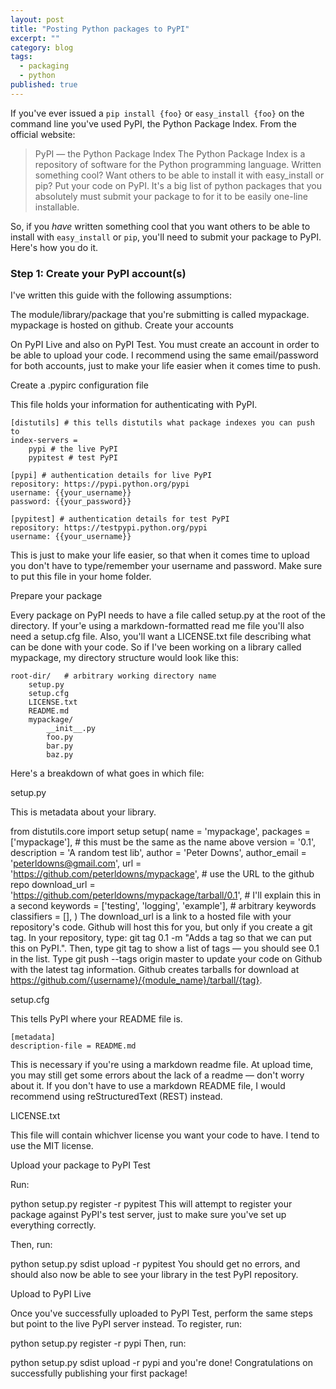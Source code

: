 ```yaml
---
layout: post
title: "Posting Python packages to PyPI"
excerpt: ""
category: blog
tags:
  - packaging
  - python
published: true
---
```


If you've ever issued a `pip install {foo}` or `easy_install {foo}` on the command line you've used PyPI, the Python Package Index. From the official website:

> PyPI — the Python Package Index
> The Python Package Index is a repository of software for the Python programming language.
> Written something cool? Want others to be able to install it with easy_install or pip? Put your code on PyPI. It's a big list of python packages that you absolutely must submit your package to for it to be easily one-line installable.

So, if you *have* written something cool that you want others to be able to install with `easy_install` or `pip`, you'll need to submit your package to PyPI. Here's how you do it.

### Step 1: Create your PyPI account(s)

I've written this guide with the following assumptions:

The module/library/package that you're submitting is called mypackage.
mypackage is hosted on github.
Create your accounts

On PyPI Live and also on PyPI Test. You must create an account in order to be able to upload your code. I recommend using the same email/password for both accounts, just to make your life easier when it comes time to push.

Create a .pypirc configuration file

This file holds your information for authenticating with PyPI.

    [distutils] # this tells distutils what package indexes you can push to
    index-servers =
        pypi # the live PyPI
        pypitest # test PyPI

    [pypi] # authentication details for live PyPI
    repository: https://pypi.python.org/pypi
    username: {{your_username}}
    password: {{your_password}}

    [pypitest] # authentication details for test PyPI
    repository: https://testpypi.python.org/pypi
    username: {{your_username}}
This is just to make your life easier, so that when it comes time to upload you don't have to type/remember your username and password. Make sure to put this file in your home folder.

Prepare your package

Every package on PyPI needs to have a file called setup.py at the root of the directory. If your'e using a markdown-formatted read me file you'll also need a setup.cfg file. Also, you'll want a LICENSE.txt file describing what can be done with your code. So if I've been working on a library called mypackage, my directory structure would look like this:

    root-dir/   # arbitrary working directory name
        setup.py
        setup.cfg
        LICENSE.txt
        README.md
        mypackage/
            __init__.py
            foo.py
            bar.py
            baz.py
Here's a breakdown of what goes in which file:

setup.py

This is metadata about your library.

from distutils.core import setup
setup(
  name = 'mypackage',
  packages = ['mypackage'], # this must be the same as the name above
  version = '0.1',
  description = 'A random test lib',
  author = 'Peter Downs',
  author_email = 'peterldowns@gmail.com',
  url = 'https://github.com/peterldowns/mypackage', # use the URL to the github repo
  download_url = 'https://github.com/peterldowns/mypackage/tarball/0.1', # I'll explain this in a second
  keywords = ['testing', 'logging', 'example'], # arbitrary keywords
  classifiers = [],
)
The download_url is a link to a hosted file with your repository's code. Github will host this for you, but only if you create a git tag. In your repository, type: git tag 0.1 -m "Adds a tag so that we can put this on PyPI.". Then, type git tag to show a list of tags — you should see 0.1 in the list. Type git push --tags origin master to update your code on Github with the latest tag information. Github creates tarballs for download at https://github.com/{username}/{module_name}/tarball/{tag}.

setup.cfg

This tells PyPI where your README file is.

    [metadata]
    description-file = README.md
This is necessary if you're using a markdown readme file. At upload time, you may still get some errors about the lack of a readme — don't worry about it. If you don't have to use a markdown README file, I would recommend using reStructuredText (REST) instead.

LICENSE.txt

This file will contain whichver license you want your code to have. I tend to use the MIT license.

Upload your package to PyPI Test

Run:

python setup.py register -r pypitest
This will attempt to register your package against PyPI's test server, just to make sure you've set up everything correctly.

Then, run:

python setup.py sdist upload -r pypitest
You should get no errors, and should also now be able to see your library in the test PyPI repository.

Upload to PyPI Live

Once you've successfully uploaded to PyPI Test, perform the same steps but point to the live PyPI server instead. To register, run:

python setup.py register -r pypi
Then, run:

python setup.py sdist upload -r pypi
and you're done! Congratulations on successfully publishing your first package!
